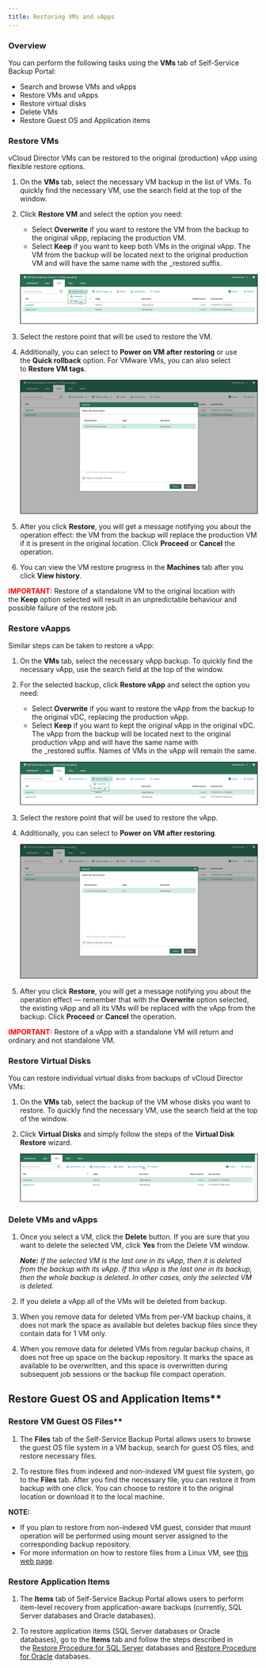 ```yaml
---
title: Restoring VMs and vApps
---
```


### Overview

You can perform the following tasks using the **VMs** tab of Self-Service Backup Portal:

-   Search and browse VMs and vApps
-   Restore VMs and vApps
-   Restore virtual disks
-   Delete VMs
-   Restore Guest OS and Application items

### Restore VMs

vCloud Director VMs can be restored to the original (production) vApp using flexible restore options.

1. On the **VMs** tab, select the necessary VM backup in the list of VMs. To quickly find the necessary VM, use the search field at the top of the window.

1. Click **Restore VM** and select the option you need:

    -   Select **Overwrite** if you want to restore the VM from the backup to the original vApp, replacing the production VM.
    -   Select **Keep** if you want to keep both VMs in the original vApp. The VM from the backup will be located next to the original production VM and will have the same name with the \_restored suffix.

    ![Restore VM](./assets/restore_vm.png)

1. Select the restore point that will be used to restore the VM.

1. Additionally, you can select to **Power on VM after restoring** or use the **Quick rollback** option. For VMware VMs, you can also select to **Restore VM tags**.

    ![Power On VM](./assets/power_on_vm.png)

1. After you click **Restore**, you will get a message notifying you about the operation effect: the VM from the backup will replace the production VM if it is present in the original location. Click **Proceed** or **Cancel** the operation.

1. You can view the VM restore progress in the **Machines** tab after you click **View history**.

<span style="color:red">**IMPORTANT:**</span> Restore of a standalone VM to the original location with the **Keep** option selected will result in an unpredictable behaviour and possible failure of the restore job.

### Restore vAapps

Similar steps can be taken to restore a vApp:

1. On the **VMs** tab, select the necessary vApp backup. To quickly find the necessary vApp, use the search field at the top of the window.

1. For the selected backup, click **Restore vApp** and select the option you need:

    -   Select **Overwrite** if you want to restore the vApp from the backup to the original vDC, replacing the production vApp.
    -   Select **Keep** if you want to kept the original vApp in the original vDC. The vApp from the backup will be located next to the original production vApp and will have the same name with the \_restored suffix. Names of VMs in the vApp will remain the same.

    ![Keep VM](./assets/keep_vm.png)

1. Select the restore point that will be used to restore the vApp.

1. Additionally, you can select to **Power on VM after restoring**.

    ![Power On VM](./assets/power_on_vm.png)

1. After you click **Restore**, you will get a message notifying you about the operation effect — remember that with the **Overwrite** option selected, the existing vApp and all its VMs will be replaced with the vApp from the backup. Click **Proceed** or **Cancel** the operation.

<span style="color:red">**IMPORTANT:**</span> Restore of a vApp with a standalone VM will return and ordinary and not standalone VM.

### Restore Virtual Disks

You can restore individual virtual disks from backups of vCloud Director VMs:

1. On the **VMs** tab, select the backup of the VM whose disks you want to restore. To quickly find the necessary VM, use the search field at the top of the window.

1. Click **Virtual Disks** and simply follow the steps of the **Virtual Disk Restore** wizard.

    ![Restore Disk](./assets/virtual_disk_wizard.png)

### Delete VMs and vApps

1. Once you select a VM, click the **Delete** button. If you are sure that you want to delete the selected VM, click **Yes** from the Delete VM window.

    _**Note:** If the selected VM is the last one in its vApp, then it is deleted from the backup with its vApp. If this vApp is the last one in its backup, then the whole backup is deleted. In other cases, only the selected VM is deleted._

1. If you delete a vApp all of the VMs will be deleted from backup.

1. When you remove data for deleted VMs from per-VM backup chains, it does not mark the space as available but deletes backup files since they contain data for 1 VM only.

1. When you remove data for deleted VMs from regular backup chains, it does not free up space on the backup repository. It marks the space as available to be overwritten, and this space is overwritten during subsequent job sessions or the backup file compact operation.

## Restore Guest OS and Application Items**

### Restore VM Guest OS Files**

1. The **Files** tab of the Self-Service Backup Portal allows users to browse the guest OS file system in a VM backup, search for guest OS files, and restore necessary files.

1. To restore files from indexed and non-indexed VM guest file system, go to the **Files** tab. After you find the necessary file, you can restore it from backup with one click. You can choose to restore it to the original location or download it to the local machine.

**NOTE:**

-   If you plan to restore from non-indexed VM guest, consider that mount operation will be performed using mount server assigned to the corresponding backup repository.
-   For more information on how to restore files from a Linux VM, see [this web page](http://www.virtualtothecore.com/en/concurrent-linux-file-restores-in-veeam-backup-and-replication-v9-5-vcloud-director-self-service-portal/).

### Restore Application Items

1. The **Items** tab of Self-Service Backup Portal allows users to perform item-level recovery from application-aware backups (currently, SQL Server databases and Oracle databases).

1. To restore application items (SQL Server databases or Oracle databases), go to the **Items** tab and follow the steps described in the [Restore Procedure for SQL Server](https://helpcenter.veeam.com/docs/backup/em/em_restore_procedure_sql.html) databases and [Restore Procedure for Oracle](https://helpcenter.veeam.com/docs/backup/em/em_restore_procedure_oracle.html) databases.